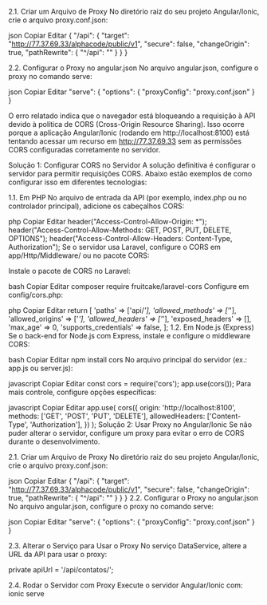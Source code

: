 2.1. Criar um Arquivo de Proxy
No diretório raiz do seu projeto Angular/Ionic, crie o arquivo proxy.conf.json:

json
Copiar
Editar
{
  "/api": {
    "target": "http://77.37.69.33/alphacode/public/v1",
    "secure": false,
    "changeOrigin": true,
    "pathRewrite": {
      "^/api": ""
    }
  }
}


2.2. Configurar o Proxy no angular.json
No arquivo angular.json, configure o proxy no comando serve:

json
Copiar
Editar
"serve": {
  "options": {
    "proxyConfig": "proxy.conf.json"
  }
}


O erro relatado indica que o navegador está bloqueando a requisição à API devido à política de CORS (Cross-Origin Resource Sharing). Isso ocorre porque a aplicação Angular/Ionic (rodando em http://localhost:8100) está tentando acessar um recurso em http://77.37.69.33 sem as permissões CORS configuradas corretamente no servidor.

Solução 1: Configurar CORS no Servidor
A solução definitiva é configurar o servidor para permitir requisições CORS. Abaixo estão exemplos de como configurar isso em diferentes tecnologias:

1.1. Em PHP
No arquivo de entrada da API (por exemplo, index.php ou no controlador principal), adicione os cabeçalhos CORS:

php
Copiar
Editar
header("Access-Control-Allow-Origin: *");
header("Access-Control-Allow-Methods: GET, POST, PUT, DELETE, OPTIONS");
header("Access-Control-Allow-Headers: Content-Type, Authorization");
Se o servidor usa Laravel, configure o CORS em app/Http/Middleware/ ou no pacote CORS:

Instale o pacote de CORS no Laravel:

bash
Copiar
Editar
composer require fruitcake/laravel-cors
Configure em config/cors.php:

php
Copiar
Editar
return [
    'paths' => ['api/*'],
    'allowed_methods' => ['*'],
    'allowed_origins' => ['*'],
    'allowed_headers' => ['*'],
    'exposed_headers' => [],
    'max_age' => 0,
    'supports_credentials' => false,
];
1.2. Em Node.js (Express)
Se o back-end for Node.js com Express, instale e configure o middleware CORS:

bash
Copiar
Editar
npm install cors
No arquivo principal do servidor (ex.: app.js ou server.js):

javascript
Copiar
Editar
const cors = require('cors');
app.use(cors());
Para mais controle, configure opções específicas:

javascript
Copiar
Editar
app.use(
  cors({
    origin: 'http://localhost:8100',
    methods: ['GET', 'POST', 'PUT', 'DELETE'],
    allowedHeaders: ['Content-Type', 'Authorization'],
  })
);
Solução 2: Usar Proxy no Angular/Ionic
Se não puder alterar o servidor, configure um proxy para evitar o erro de CORS durante o desenvolvimento.

2.1. Criar um Arquivo de Proxy
No diretório raiz do seu projeto Angular/Ionic, crie o arquivo proxy.conf.json:

json
Copiar
Editar
{
  "/api": {
    "target": "http://77.37.69.33/alphacode/public/v1",
    "secure": false,
    "changeOrigin": true,
    "pathRewrite": {
      "^/api": ""
    }
  }
}
2.2. Configurar o Proxy no angular.json
No arquivo angular.json, configure o proxy no comando serve:

json
Copiar
Editar
"serve": {
  "options": {
    "proxyConfig": "proxy.conf.json"
  }
}


2.3. Alterar o Serviço para Usar o Proxy
No serviço DataService, altere a URL da API para usar o proxy:

private apiUrl = '/api/contatos/';

2.4. Rodar o Servidor com Proxy
Execute o servidor Angular/Ionic com:
ionic serve
